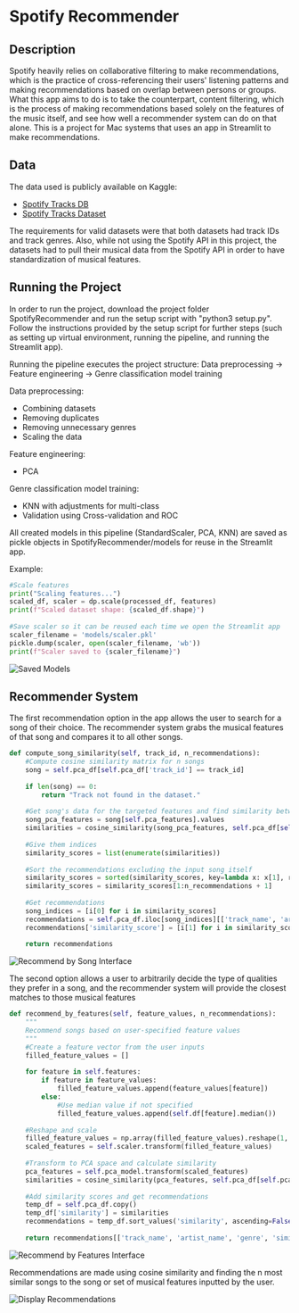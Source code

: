 # Spotify Recommender

## Description

Spotify heavily relies on collaborative filtering to make recommendations, which is the practice of cross-referencing their users' listening patterns and making recommendations based on overlap between persons or groups. What this app aims to do is to take the counterpart, content filtering, which is the process of making recommendations based solely on the features of the music itself, and see how well a recommender system can do on that alone. This is a project for Mac systems that uses an app in Streamlit to make recommendations.

## Data

The data used is publicly available on Kaggle:
- [Spotify Tracks DB](https://www.kaggle.com/datasets/zaheenhamidani/ultimate-spotify-tracks-db/data)
- [Spotify Tracks Dataset](https://www.kaggle.com/datasets/maharshipandya/-spotify-tracks-dataset?resource=download)

The requirements for valid datasets were that both datasets had track IDs and track genres. Also, while not using the Spotify API in this project, the datasets had to pull their musical data from the Spotify API in order to have standardization of musical features.

## Running the Project

In order to run the project, download the project folder SpotifyRecommender and run the setup script with "python3 setup.py". Follow the instructions provided by the setup script for further steps (such as setting up virtual environment, running the pipeline, and running the Streamlit app).

Running the pipeline executes the project structure: Data preprocessing -> Feature engineering -> Genre classification model training

Data preprocessing: 
- Combining datasets
- Removing duplicates
- Removing unnecessary genres
- Scaling the data

Feature engineering:
- PCA

Genre classification model training:
- KNN with adjustments for multi-class
- Validation using Cross-validation and ROC

All created models in this pipeline (StandardScaler, PCA, KNN) are saved as pickle objects in SpotifyRecommender/models for reuse in the Streamlit app.

Example:
```python
#Scale features
print("Scaling features...")
scaled_df, scaler = dp.scale(processed_df, features)
print(f"Scaled dataset shape: {scaled_df.shape}")
      
#Save scaler so it can be reused each time we open the Streamlit app
scaler_filename = 'models/scaler.pkl'
pickle.dump(scaler, open(scaler_filename, 'wb'))
print(f"Scaler saved to {scaler_filename}")
```
![Saved Models](images/models.png)

## Recommender System

The first recommendation option in the app allows the user to search for a song of their choice. The recommender system grabs the musical features of that song and compares it to all other songs.

```python
def compute_song_similarity(self, track_id, n_recommendations):
    #Compute cosine similarity matrix for n songs
    song = self.pca_df[self.pca_df['track_id'] == track_id]
      
    if len(song) == 0:
        return "Track not found in the dataset."
      
    #Get song's data for the targeted features and find similarity between all the other songs
    song_pca_features = song[self.pca_features].values
    similarities = cosine_similarity(song_pca_features, self.pca_df[self.pca_features])[0]
      
    #Give them indices
    similarity_scores = list(enumerate(similarities))
      
    #Sort the recommendations excluding the input song itself
    similarity_scores = sorted(similarity_scores, key=lambda x: x[1], reverse=True)
    similarity_scores = similarity_scores[1:n_recommendations + 1]
      
    #Get recommendations
    song_indices = [i[0] for i in similarity_scores]
    recommendations = self.pca_df.iloc[song_indices][['track_name', 'artist_name', 'genre']]
    recommendations['similarity_score'] = [i[1] for i in similarity_scores]
      
    return recommendations   
```

![Recommend by Song Interface](images/recommend_by_song.png)

The second option allows a user to arbitrarily decide the type of qualities they prefer in a song, and the recommender system will provide the closest matches to those musical features

```python
def recommend_by_features(self, feature_values, n_recommendations):
    """
    Recommend songs based on user-specified feature values
    """
    #Create a feature vector from the user inputs
    filled_feature_values = []
      
    for feature in self.features:
        if feature in feature_values:
            filled_feature_values.append(feature_values[feature])
        else:
            #Use median value if not specified
            filled_feature_values.append(self.df[feature].median())
      
    #Reshape and scale
    filled_feature_values = np.array(filled_feature_values).reshape(1, -1)
    scaled_features = self.scaler.transform(filled_feature_values)
      
    #Transform to PCA space and calculate similarity
    pca_features = self.pca_model.transform(scaled_features)
    similarities = cosine_similarity(pca_features, self.pca_df[self.pca_features])[0]
      
    #Add similarity scores and get recommendations
    temp_df = self.pca_df.copy()
    temp_df['similarity'] = similarities
    recommendations = temp_df.sort_values('similarity', ascending=False).head(n_recommendations)
      
    return recommendations[['track_name', 'artist_name', 'genre', 'similarity']]
```

![Recommend by Features Interface](images/recommend_by_features.png)

Recommendations are made using cosine similarity and finding the n most similar songs to the song or set of musical features inputted by the user.

![Display Recommendations](images/recommendations.png)
